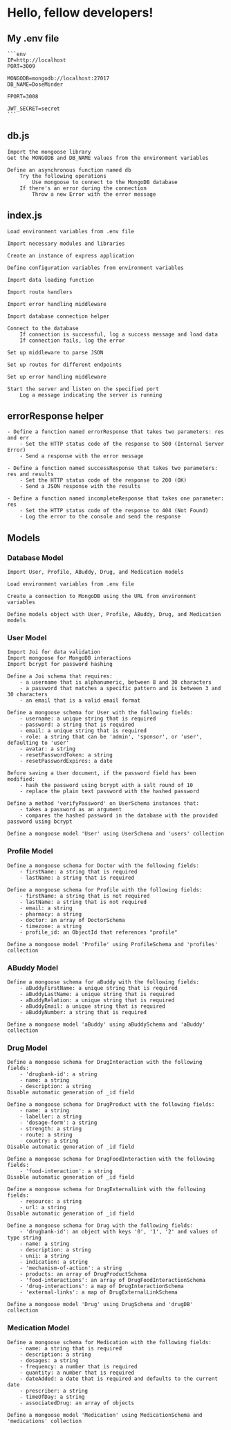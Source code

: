 # Hello, fellow developers!

## My .env file

    ```env
    IP=http://localhost
    PORT=3009
    
    MONGODB=mongodb://localhost:27017
    DB_NAME=DoseMinder

    FPORT=3008

    JWT_SECRET=secret
    ```

## db.js
    Import the mongoose library
    Get the MONGODB and DB_NAME values from the environment variables

    Define an asynchronous function named db
        Try the following operations
            Use mongoose to connect to the MongoDB database
        If there's an error during the connection
            Throw a new Error with the error message

## index.js
    Load environment variables from .env file
    
    Import necessary modules and libraries

    Create an instance of express application

    Define configuration variables from environment variables

    Import data loading function

    Import route handlers

    Import error handling middleware

    Import database connection helper

    Connect to the database
        If connection is successful, log a success message and load data
        If connection fails, log the error

    Set up middleware to parse JSON

    Set up routes for different endpoints

    Set up error handling middleware

    Start the server and listen on the specified port
        Log a message indicating the server is running


## errorResponse helper

    - Define a function named errorResponse that takes two parameters: res and err
        - Set the HTTP status code of the response to 500 (Internal Server Error)
        - Send a response with the error message

    - Define a function named successResponse that takes two parameters: res and results
        - Set the HTTP status code of the response to 200 (OK)
        - Send a JSON response with the results

    - Define a function named incompleteResponse that takes one parameter: res
        - Set the HTTP status code of the response to 404 (Not Found)
        - Log the error to the console and send the response


## Models

### Database Model

    Import User, Profile, ABuddy, Drug, and Medication models

    Load environment variables from .env file

    Create a connection to MongoDB using the URL from environment variables

    Define models object with User, Profile, ABuddy, Drug, and Medication models

### User Model

    Import Joi for data validation
    Import mongoose for MongoDB interactions
    Import bcrypt for password hashing

    Define a Joi schema that requires:
        - a username that is alphanumeric, between 8 and 30 characters
        - a password that matches a specific pattern and is between 3 and 30 characters
        - an email that is a valid email format

    Define a mongoose schema for User with the following fields:
        - username: a unique string that is required
        - password: a string that is required
        - email: a unique string that is required
        - role: a string that can be 'admin', 'sponsor', or 'user', defaulting to 'user'
        - avatar: a string
        - resetPasswordToken: a string
        - resetPasswordExpires: a date

    Before saving a User document, if the password field has been modified:
        - hash the password using bcrypt with a salt round of 10
        - replace the plain text password with the hashed password

    Define a method 'verifyPassword' on UserSchema instances that:
        - takes a password as an argument
        - compares the hashed password in the database with the provided password using bcrypt

    Define a mongoose model 'User' using UserSchema and 'users' collection

### Profile Model

    Define a mongoose schema for Doctor with the following fields:
        - firstName: a string that is required
        - lastName: a string that is required

    Define a mongoose schema for Profile with the following fields:
        - firstName: a string that is not required
        - lastName: a string that is not required
        - email: a string
        - pharmacy: a string
        - doctor: an array of DoctorSchema
        - timezone: a string
        - profile_id: an ObjectId that references "profile"

    Define a mongoose model 'Profile' using ProfileSchema and 'profiles' collection

### ABuddy Model

    Define a mongoose schema for aBuddy with the following fields:
        - aBuddyFirstName: a unique string that is required
        - aBuddyLastName: a unique string that is required
        - aBuddyRelation: a unique string that is required
        - aBuddyEmail: a unique string that is required
        - aBuddyNumber: a string that is required

    Define a mongoose model 'aBuddy' using aBuddySchema and 'aBuddy' collection

### Drug Model

    Define a mongoose schema for DrugInteraction with the following fields:
        - 'drugbank-id': a string
        - name: a string
        - description: a string
    Disable automatic generation of _id field

    Define a mongoose schema for DrugProduct with the following fields:
        - name: a string
        - labeller: a string
        - 'dosage-form': a string
        - strength: a string
        - route: a string
        - country: a string
    Disable automatic generation of _id field

    Define a mongoose schema for DrugFoodInteraction with the following fields:
        - 'food-interaction': a string
    Disable automatic generation of _id field

    Define a mongoose schema for DrugExternalLink with the following fields:
        - resource: a string
        - url: a string
    Disable automatic generation of _id field

    Define a mongoose schema for Drug with the following fields:
        - 'drugbank-id': an object with keys '0', '1', '2' and values of type string
        - name: a string
        - description: a string
        - unii: a string
        - indication: a string
        - 'mechanism-of-action': a string
        - products: an array of DrugProductSchema
        - 'food-interactions': an array of DrugFoodInteractionSchema
        - 'drug-interactions': a map of DrugInteractionSchema
        - 'external-links': a map of DrugExternalLinkSchema

    Define a mongoose model 'Drug' using DrugSchema and 'drugDB' collection

### Medication Model

    Define a mongoose schema for Medication with the following fields:
        - name: a string that is required
        - description: a string
        - dosages: a string
        - frequency: a number that is required
        - quantity: a number that is required
        - dateAdded: a date that is required and defaults to the current date
        - prescriber: a string
        - timeOfDay: a string
        - associatedDrug: an array of objects

    Define a mongoose model 'Medication' using MedicationSchema and 'medications' collection